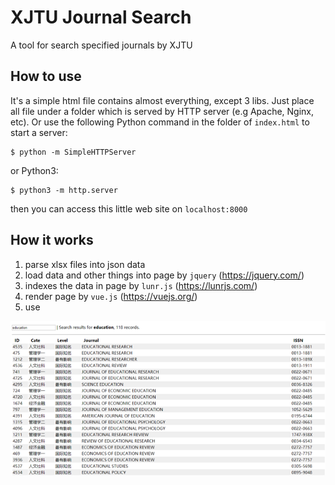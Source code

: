 # XJTU Journal Search

A tool for search specified journals by XJTU

## How to use

It's a simple html file contains almost everything, except 3 libs.
Just place all file under a folder which is served by HTTP server (e.g Apache, Nginx, etc).
Or use the following Python command in the folder of `index.html` to start a server:

    $ python -m SimpleHTTPServer

or Python3:

    $ python3 -m http.server

then you can access this little web site on `localhost:8000`

## How it works

1. parse xlsx files into json data
2. load data and other things into page by `jquery` (https://jquery.com/)
3. indexes the data in page by `lunr.js` (https://lunrjs.com/)
4. render page by `vue.js` (https://vuejs.org/)
5. use

![image of search ui](https://github.com/focusheart/xjtu-journal-search/blob/master/static/img/cover.png?raw=true)
